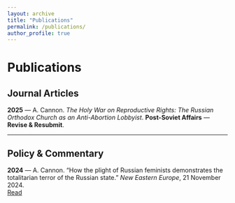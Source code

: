 ```yaml
---
layout: archive
title: "Publications"
permalink: /publications/
author_profile: true
---
```


# Publications

## Journal Articles

**2025** — A. Cannon. *The Holy War on Reproductive Rights: The Russian Orthodox Church as an Anti-Abortion Lobbyist*. **Post-Soviet Affairs** — **Revise & Resubmit**.  
<!-- Add links when available: DOI / Publisher / Ungated PDF / Code -->
<!-- [DOI:...]() · [Publisher]() · [Ungated PDF]() · [Code]() -->

---

## Policy & Commentary

**2024** — A. Cannon. “How the plight of Russian feminists demonstrates the totalitarian terror of the Russian state.” *New Eastern Europe*, 21 November 2024.  
[Read](https://neweasterneurope.eu/2024/11/21/how-the-plight-of-russian-feminists-demonstrates-the-totalitarian-terror-of-the-russian-state/)



